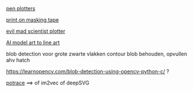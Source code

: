 [pen plotters](https://uunatek.com/top-5-best-axidraw-xy-plotter-pen-plotter-alternatives/)

[print on masking tape](https://hackaday.com/2022/05/09/all-the-sticky-labels-you-could-ever-need-no-drm-just-masking-tape/)

[evil mad scientist plotter](https://shop.evilmadscientist.com/)

[AI model art to line art](https://github.com/vijishmadhavan/ArtLine)

blob detection voor grote zwarte vlakken
contour blob behouden, opvullen ahv hatch

https://learnopencv.com/blob-detection-using-opencv-python-c/ ?


[potrace](https://pypi.org/project/pypotrace/) ==> of im2vec of deepSVG

